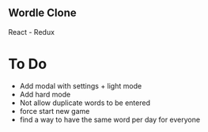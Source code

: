 ## Wordle Clone
React - Redux

# To Do
- Add modal with settings + light mode
- Add hard mode
- Not allow duplicate words to be entered
- force start new game
- find a way to have the same word per day for everyone